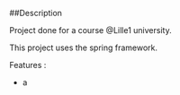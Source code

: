 ##Description

Project done for a course @Lille1 university.

This project uses the spring framework.

Features :
* a
